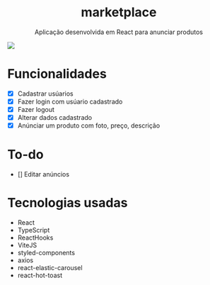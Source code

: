 <h1 align="center" >marketplace</h1>
<p align="center">Aplicação desenvolvida em React para anunciar produtos<p>
<img src="https://github.com/gustta03/marketplace/blob/master/.github/preview.png" />
 
# Funcionalidades
 - [x] Cadastrar usúarios
 - [X] Fazer login com usúario cadastrado
 - [x] Fazer logout
 - [x] Alterar dados cadastrado
 - [X] Anúnciar um produto com foto, preço, descrição
 # To-do
 - [] Editar anúncios
 # Tecnologias usadas
 - React
 - TypeScript
 - ReactHooks
 - ViteJS
 - styled-components
 - axios
 - react-elastic-carousel
 - react-hot-toast
